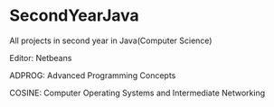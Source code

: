 # SecondYearJava
All projects in second year in Java(Computer Science)

Editor: Netbeans

ADPROG: Advanced Programming Concepts

COSINE: Computer Operating Systems and Intermediate Networking

